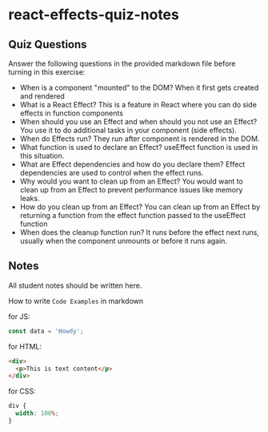 # react-effects-quiz-notes

## Quiz Questions

Answer the following questions in the provided markdown file before turning in this exercise:

- When is a component "mounted" to the DOM?
  When it first gets created and rendered
- What is a React Effect?
  This is a feature in React where you can do side effects in function components
- When should you use an Effect and when should you not use an Effect?
  You use it to do additional tasks in your component (side effects).
- When do Effects run?
  They run after component is rendered in the DOM.
- What function is used to declare an Effect?
  useEffect function is used in this situation.
- What are Effect dependencies and how do you declare them?
  Effect dependencies are used to control when the effect runs.
- Why would you want to clean up from an Effect?
  You would want to clean up from an Effect to prevent performance issues like memory leaks.
- How do you clean up from an Effect?
  You can clean up from an Effect by returning a function from the effect function passed to the useEffect function
- When does the cleanup function run?
  It runs before the effect next runs, usually when the component unmounts or before it runs again.

## Notes

All student notes should be written here.

How to write `Code Examples` in markdown

for JS:

```javascript
const data = 'Howdy';
```

for HTML:

```html
<div>
  <p>This is text content</p>
</div>
```

for CSS:

```css
div {
  width: 100%;
}
```
